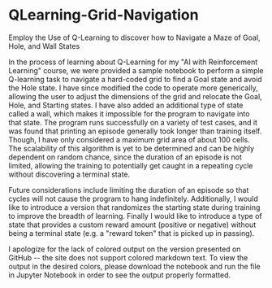 # QLearning-Grid-Navigation
Employ the Use of Q-Learning to discover how to Navigate a Maze of Goal, Hole, and Wall States

In the process of learning about Q-Learning for my "AI with Reinforcement Learning" course, we were provided a sample notebook to perform a simple Q-learning task to navigate a hard-coded grid to find a Goal state and avoid the Hole state. I have since modified the code to operate more generically, allowing the user to adjust the dimensions of the grid and relocate the Goal, Hole, and Starting states. I have also added an additional type of state called a wall, which makes it impossible for the program to navigate into that state. The program runs successfully on a variety of test cases, and it was found that printing an episode generally took longer than training itself. Though, I have only considered a maximum grid area of about 100 cells. The scalability of this algorithm is yet to be determined and can be highly dependent on random chance, since the duration of an episode is not limited, allowing the training to potentially get caught in a repeating cycle without discovering a terminal state. 

Future considerations include limiting the duration of an episode so that cycles will not cause the program to hang indefinitely. Additionally, I would like to introduce a version that randomizes the starting state during training to improve the breadth of learning. Finally I would like to introduce a type of state that provides a custom reward amount (positive or negative) without being a terminal state (e.g. a "reward token" that is picked up in passing).

I apologize for the lack of colored output on the version presented on GitHub -- the site does not support colored markdown text. To view the output in the desired colors, please download the notebook and run the file in Jupyter Notebook in order to see the output properly formatted.
